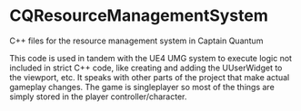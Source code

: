 # CQResourceManagementSystem
C++ files for the resource management system in Captain Quantum

This code is used in tandem with the UE4 UMG system to execute logic not included in strict C++ code, like creating and adding the UUserWidget to the viewport, etc. It speaks with other parts of the project that make actual gameplay changes. The game is singleplayer so most of the things are simply stored in the player controller/character.
